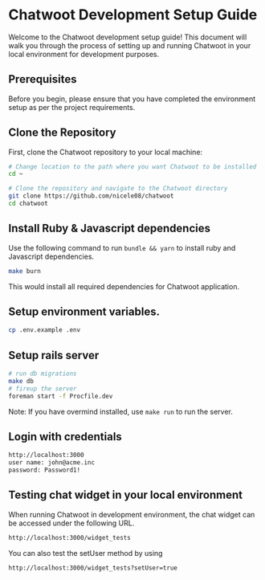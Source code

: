 # Chatwoot Development Setup Guide

Welcome to the Chatwoot development setup guide! This document will walk you through the process of setting up and running Chatwoot in your local environment for development purposes.

## Prerequisites

Before you begin, please ensure that you have completed the environment setup as per the project requirements.

## Clone the Repository

First, clone the Chatwoot repository to your local machine:

```bash
# Change location to the path where you want Chatwoot to be installed
cd ~

# Clone the repository and navigate to the Chatwoot directory
git clone https://github.com/nicele08/chatwoot
cd chatwoot
```

## Install Ruby & Javascript dependencies

Use the following command to run `bundle && yarn` to install ruby and Javascript dependencies.

```bash
make burn
```

This would install all required dependencies for Chatwoot application.

## Setup environment variables.

```bash
cp .env.example .env
```

## Setup rails server

```bash
# run db migrations
make db
# fireup the server
foreman start -f Procfile.dev
```

Note: If you have overmind installed, use `make run` to run the server.

## Login with credentials

```bash
http://localhost:3000
user name: john@acme.inc
password: Password1!
```

## Testing chat widget in your local environment

When running Chatwoot in development environment, the chat widget can be accessed under the following URL.

```bash
http://localhost:3000/widget_tests
```

You can also test the setUser method by using

```bash
http://localhost:3000/widget_tests?setUser=true
```

